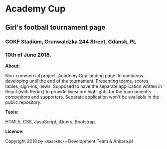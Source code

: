 # Academy Cup
## Girl's football tournament page
### GOKF Stadium, Grunwaldzka 244 Street, Gdansk, PL
### 10th of June 2018.

__About:__

Non-commercial project. Academy Cup landing page. In continous developing until the end of the tournament.
Presenting teams, scores, tables, sign-ins, news. Supposed to have the separate application written in React (with Redux)
to provide livescore highlights for the tournament's competitors and supporters. Separate application 
won't be avaliable in the public repository.

__Tools:__

HTML5, CSS, JavaScript, jQuery, Bootstrap.

__Licence:__

Copyright 2018 by `<RadekRo/>` Development Team & Ankara.pl
